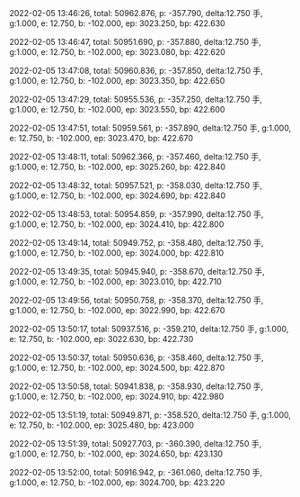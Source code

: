 2022-02-05 13:46:26, total: 50962.876, p: -357.790, delta:12.750 手, g:1.000, e: 12.750, b: -102.000, ep: 3023.250, bp: 422.630

2022-02-05 13:46:47, total: 50951.690, p: -357.880, delta:12.750 手, g:1.000, e: 12.750, b: -102.000, ep: 3023.080, bp: 422.620

2022-02-05 13:47:08, total: 50960.836, p: -357.850, delta:12.750 手, g:1.000, e: 12.750, b: -102.000, ep: 3023.350, bp: 422.650

2022-02-05 13:47:29, total: 50955.536, p: -357.250, delta:12.750 手, g:1.000, e: 12.750, b: -102.000, ep: 3023.550, bp: 422.600

2022-02-05 13:47:51, total: 50959.561, p: -357.890, delta:12.750 手, g:1.000, e: 12.750, b: -102.000, ep: 3023.470, bp: 422.670

2022-02-05 13:48:11, total: 50962.366, p: -357.460, delta:12.750 手, g:1.000, e: 12.750, b: -102.000, ep: 3025.260, bp: 422.840

2022-02-05 13:48:32, total: 50957.521, p: -358.030, delta:12.750 手, g:1.000, e: 12.750, b: -102.000, ep: 3024.690, bp: 422.840

2022-02-05 13:48:53, total: 50954.859, p: -357.990, delta:12.750 手, g:1.000, e: 12.750, b: -102.000, ep: 3024.410, bp: 422.800

2022-02-05 13:49:14, total: 50949.752, p: -358.480, delta:12.750 手, g:1.000, e: 12.750, b: -102.000, ep: 3024.000, bp: 422.810

2022-02-05 13:49:35, total: 50945.940, p: -358.670, delta:12.750 手, g:1.000, e: 12.750, b: -102.000, ep: 3023.010, bp: 422.710

2022-02-05 13:49:56, total: 50950.758, p: -358.370, delta:12.750 手, g:1.000, e: 12.750, b: -102.000, ep: 3022.990, bp: 422.670

2022-02-05 13:50:17, total: 50937.516, p: -359.210, delta:12.750 手, g:1.000, e: 12.750, b: -102.000, ep: 3022.630, bp: 422.730

2022-02-05 13:50:37, total: 50950.636, p: -358.460, delta:12.750 手, g:1.000, e: 12.750, b: -102.000, ep: 3024.500, bp: 422.870

2022-02-05 13:50:58, total: 50941.838, p: -358.930, delta:12.750 手, g:1.000, e: 12.750, b: -102.000, ep: 3024.910, bp: 422.980

2022-02-05 13:51:19, total: 50949.871, p: -358.520, delta:12.750 手, g:1.000, e: 12.750, b: -102.000, ep: 3025.480, bp: 423.000

2022-02-05 13:51:39, total: 50927.703, p: -360.390, delta:12.750 手, g:1.000, e: 12.750, b: -102.000, ep: 3024.650, bp: 423.130

2022-02-05 13:52:00, total: 50916.942, p: -361.060, delta:12.750 手, g:1.000, e: 12.750, b: -102.000, ep: 3024.700, bp: 423.220